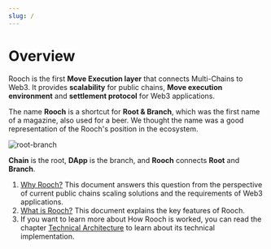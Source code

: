```yaml
---
slug: /
---
```

# Overview 

Rooch is the first **Move Execution layer** that connects Multi-Chains to Web3. It provides **scalability** for public chains, **Move execution environment** and **settlement protocol** for Web3 applications.

The name **Rooch** is a shortcut for **Root & Branch**, which was the first name of a magazine, also used for a beer. We thought the name was a good representation of the Rooch's position in the ecosystem. 

![root-branch](/diagram/rooch-root-branch.svg)

**Chain** is the root, **DApp** is the branch, and **Rooch** connects **Root** and **Branch**.

1. [Why Rooch?](01-why-rooch.md) This document answers this question from the perspective of current public chains scaling solutions and the requirements of Web3 applications.
2. [What is Rooch?](02-what-is-rooch.md) This document explains the key features of Rooch.
3. If you want to learn more about How Rooch is worked, you can read the chapter [Technical Architecture](04-technology/index.md) to learn about its technical implementation.
